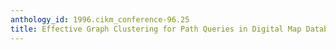 ```yaml
---
anthology_id: 1996.cikm_conference-96.25
title: Effective Graph Clustering for Path Queries in Digital Map Databases
---
```

